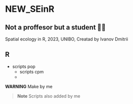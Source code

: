 # NEW_SEinR
## Not a proffesor but a student 👨‍🎓
Spatial ecology in R, 2023, UNIBO, Creatad by Ivanov Dmitrii 
## R
+ scripts pop
  + scripts cpm
  + 
**WARNING**
Make by me


> **Note**
> Scripts also added by me


